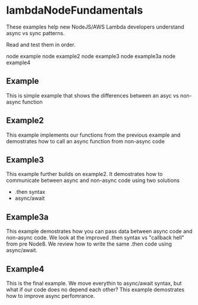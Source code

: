 # lambdaNodeFundamentals
These examples help new NodeJS/AWS Lambda developers understand async vs sync patterns.

Read and test them in order. 

node example
node example2
node example3
node example3a
node example4

## Example

This is simple example that shows the differences between an asyc vs non-async function


## Example2

This example implements our functions from the previous example and demostrates how to call an async function from non-async code

## Example3

This example further builds on example2. It demostrates how to communicate between async and non-async code using two solutions
- .then syntax
- async/await

## Example3a

This example demostrates how you can pass data between async code and non-async code. We look at the improved .then syntax vs "callback hell" from pre Node8. We review how to write the same .then code using async/await.

## Example4

This is the final example. We move everythin to async/await syntax, but what if our code does no depend each other? This example demostrates how to improve async perfomrance.
